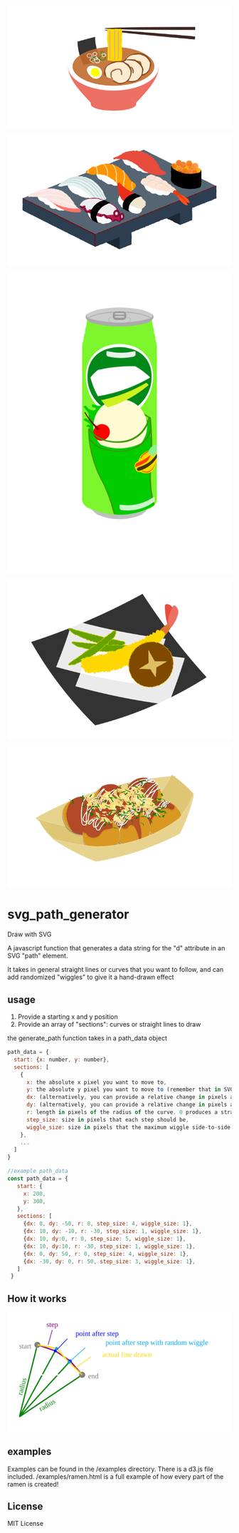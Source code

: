 ![Ramen Example](/examples/ramen.svg)


![Sushi Example](/examples/sushi.svg)


![Soda Example](/examples/gabunomi.svg)


![Tempura Example](/examples/tempura.svg)


![Takoyaki Example](/examples/takoyaki.svg)


# svg_path_generator
Draw with SVG

A javascript function that generates a data string for the "d" attribute in an SVG "path" element.

It takes in general straight lines or curves that you want to follow, and can add randomized "wiggles" to give it a hand-drawn effect



## usage

1) Provide a starting x and y position
2) Provide an array of "sections": curves or straight lines to draw


the generate_path function takes in a path_data object
```javascript
path_data = {
  start: {x: number, y: number},
  sections: [
    {
      x: the absolute x pixel you want to move to,
      y: the absolute y pixel you want to move to (remember that in SVG y increases positively down),
      dx: (alternatively, you can provide a relative change in pixels along the x axis),
      dy: (alternatively, you can provide a relative change in pixels along the y axis (remember that in SVG y increases positively down)),
      r: length in pixels of the radius of the curve. 0 produces a straight line. Change the sign of the radius to change the curve direction. Smaller radius means more extreme curve; larger radius means less extreme curve. Do not make the radius too small; you can only draw a semicircle at most. If you need a bigger curve, combine two smaller curves to make a bigger one,
      step_size: size in pixels that each step should be,
      wiggle_size: size in pixels that the maximum wiggle side-to-side can be
    },
    ...
  ]
}
```

```javascript
//example path_data
const path_data = {
   start: {
     x: 200,
     y: 300,
   },
   sections: [
     {dx: 0, dy: -50, r: 0, step_size: 4, wiggle_size: 1},
     {dx: 10, dy: -10, r: -30, step_size: 1, wiggle_size: 1},
     {dx: 10, dy:0, r: 0, step_size: 5, wiggle_size: 1},
     {dx: 10, dy:10, r: -30, step_size: 1, wiggle_size: 1},
     {dx: 0, dy: 50, r: 0, step_size: 4, wiggle_size: 1},
     {dx: -30, dy: 0, r: 50, step_size: 3, wiggle_size: 1},
   ]
 }
 ```

## How it works

![explanation](/examples/explanation.svg)



## examples
Examples can be found in the /examples directory. There is a d3.js file included.
/examples/ramen.html is a full example of how every part of the ramen is created!


## License
MIT License
